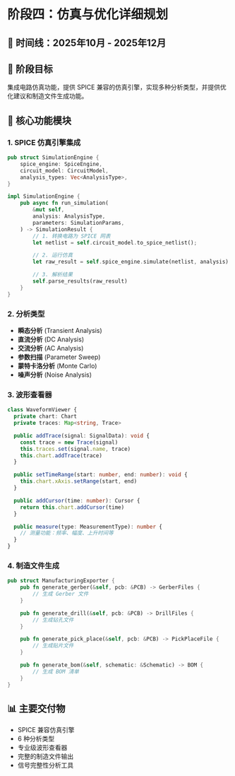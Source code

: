 # 阶段四：仿真与优化详细规划

## 📅 时间线：2025年10月 - 2025年12月

## 🎯 阶段目标

集成电路仿真功能，提供 SPICE 兼容的仿真引擎，实现多种分析类型，并提供优化建议和制造文件生成功能。

## 🔧 核心功能模块

### 1. SPICE 仿真引擎集成

```rust
pub struct SimulationEngine {
    spice_engine: SpiceEngine,
    circuit_model: CircuitModel,
    analysis_types: Vec<AnalysisType>,
}

impl SimulationEngine {
    pub async fn run_simulation(
        &mut self,
        analysis: AnalysisType,
        parameters: SimulationParams,
    ) -> SimulationResult {
        // 1. 转换电路为 SPICE 网表
        let netlist = self.circuit_model.to_spice_netlist();

        // 2. 运行仿真
        let raw_result = self.spice_engine.simulate(netlist, analysis).await?;

        // 3. 解析结果
        self.parse_results(raw_result)
    }
}
```

### 2. 分析类型

- **瞬态分析** (Transient Analysis)
- **直流分析** (DC Analysis)
- **交流分析** (AC Analysis)
- **参数扫描** (Parameter Sweep)
- **蒙特卡洛分析** (Monte Carlo)
- **噪声分析** (Noise Analysis)

### 3. 波形查看器

```typescript
class WaveformViewer {
  private chart: Chart
  private traces: Map<string, Trace>

  public addTrace(signal: SignalData): void {
    const trace = new Trace(signal)
    this.traces.set(signal.name, trace)
    this.chart.addTrace(trace)
  }

  public setTimeRange(start: number, end: number): void {
    this.chart.xAxis.setRange(start, end)
  }

  public addCursor(time: number): Cursor {
    return this.chart.addCursor(time)
  }

  public measure(type: MeasurementType): number {
    // 测量功能：频率、幅度、上升时间等
  }
}
```

### 4. 制造文件生成

```rust
pub struct ManufacturingExporter {
    pub fn generate_gerber(&self, pcb: &PCB) -> GerberFiles {
        // 生成 Gerber 文件
    }

    pub fn generate_drill(&self, pcb: &PCB) -> DrillFiles {
        // 生成钻孔文件
    }

    pub fn generate_pick_place(&self, pcb: &PCB) -> PickPlaceFile {
        // 生成贴片文件
    }

    pub fn generate_bom(&self, schematic: &Schematic) -> BOM {
        // 生成 BOM 清单
    }
}
```

## 📊 主要交付物

- SPICE 兼容仿真引擎
- 6 种分析类型
- 专业级波形查看器
- 完整的制造文件输出
- 信号完整性分析工具

